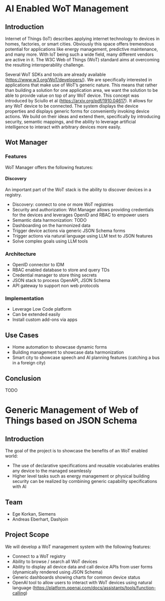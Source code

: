 # AI Enabled WoT Management 

## Introduction 

Internet of Things (IoT) describes applying internet technology to devices in homes, factories, or smart cities. Obviously this space offers tremendous potential for applications like energy management, predictive maintenance, and many more. With IoT being such a wide field, many different vendors are active in it. The W3C Web of Things (WoT) standard aims at overcoming the resulting interoperability challenge.

Several WoT SDKs and tools are already available (https://www.w3.org/WoT/developers/). We are specifically interested in applications that make use of WoT’s generic nature. This means that rather than building a solution for one application area, we want the solution to be able to provide value on top of any WoT device. This concept was introduced by Sciullo et al (https://arxiv.org/pdf/1910.04617). It allows for any WoT device to be connected. The system displays the device properties and displays generic forms for conveniently invoking device actions. We build on their ideas and extend them, specifically by introducing security, semantic mappings, and the ability to leverage artificial intelligence to interact with arbitrary devices more easily.

## Wot Manager 

### Features 

WoT Manager offers the following features:

#### Discovery

An important part of the WoT stack is the ability to discover devices in a registry. 

* Discovery: connect to one or more WoT registries 
* Security and authorization: Wot Manager allows providing credentials for the devices and leverages OpenID and RBAC to empower users 
* Semantic data harmonization: TODO 
* Dashboarding on the harmonized data 
* Trigger device actions via generic JSON Schema forms 
* Trigger actions via natural language using LLM text to JSON features 
* Solve complex goals using LLM tools 

### Architecture 

* OpenID connector to IDM 
* RBAC enabled database to store and query TDs 
* Credential manager to store thing secrets 
* JSON stack to process OpenAPI, JSON Schema 
* API gateway to support non web protocols 

### Implementation 

* Leverage Low Code platform 
* Can be extended easily 
* Install custom add-ons via apps 

## Use Cases 

* Home automation to showcase dynamic forms 
* Building management to showcase data harmonization 
* Smart city to showcase speech and AI planning features (catching a bus in a foreign city) 

## Conclusion 

TODO


# Generic Management of Web of Things based on JSON Schema

## Introduction 

The goal of the project is to showcase the benefits of an WoT enabled world: 

* The use of declarative specifications and reusable vocabularies enables any device to the managed seamlessly 
* Higher level tasks such as energy management or physical building security can be realized by combining generic capability specifications with AI 

## Team 

* Ege Korkan, Siemens 
* Andreas Eberhart, Dashjoin 

## Project Scope 

We will develop a WoT management system with the following features: 

* Connect to a WoT registry 
* Ability to browse / search all WoT devices 
* Ability to display all device data and call device APIs from user forms (dynamically rendered using JSON Schema) 
* Generic dashboards showing charts for common device status 
* OpenAI tool to allow users to interact with WoT devices using natural language (https://platform.openai.com/docs/assistants/tools/function-calling) 

